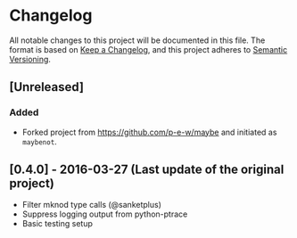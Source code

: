 # Changelog

All notable changes to this project will be documented in this file. The format is based on [Keep a Changelog](https://keepachangelog.com/en/1.0.0/), 
and this project adheres to [Semantic Versioning](https://semver.org/spec/v2.0.0.html).

## [Unreleased]

### Added
- Forked project from https://github.com/p-e-w/maybe and initiated as `maybenot`.

## [0.4.0] - 2016-03-27 (Last update of the original project)
 - Filter mknod type calls (@sanketplus)
 - Suppress logging output from python-ptrace
 - Basic testing setup

